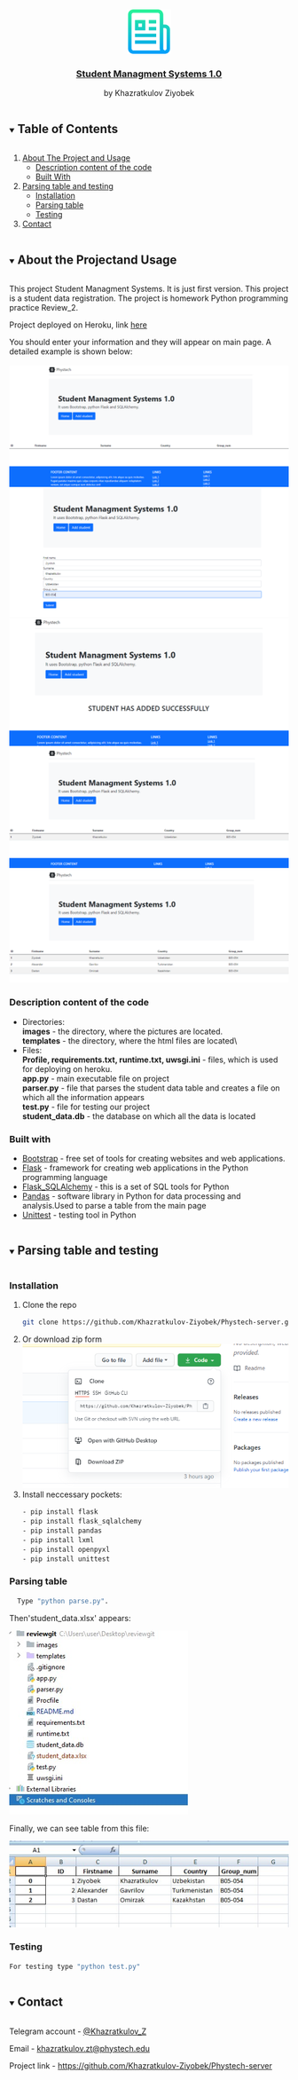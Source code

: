 <!-- PROJECT LOGO -->
<br />
<p align="center">
  <a href="#">
    <img src="images/logo.png" alt="Logo" width="80" height="80">
  </a>

  <a href="https://phystech-server.herokuapp.com/home">
    <h3 align="center">Student Managment Systems 1.0</h3>
  </a>
  <p align="center">
    by Khazratkulov Ziyobek
    <br />
    
  </p>
</p>

<!-- TABLE OF CONTENTS -->
<details open="open">
  <summary><h2 style="display: inline-block">Table of Contents</h2></summary>
  <ol>
    <li>
      <a href="#about-the-project">About The Project and Usage</a>
      <ul>
        <li><a href="#description">Description content of the code</a></li>
        <li><a href="#built-with">Built With</a></li>
      </ul>
    </li>
    <li>
      <a href="#parse">Parsing table and testing</a>
      <ul>
        <li><a href="#installation">Installation</a></li>
        <li><a href="#parse">Parsing table</a></li>
        <li><a href="#test">Testing</a></li>
      </ul>
    </li>
    <li><a href="#contact">Contact</a></li>
  </ol>
</details>



<!-- ABOUT THE PROJECT -->
<details open="open">
<summary><h2 style="display: inline-block">About the Projectand Usage</h2></summary>


This project Student Managment Systems. It is just first version. This project is a student data registration. The project is homework Python programming practice Review_2.

Project deployed on Heroku, link <a href="https://phystech-server.herokuapp.com/home">here</a>

You should enter your information and they will appear on main page. A detailed example is shown below:\
<br>
![picture](images/Screenshot.png)
<br>
![picture](images/Screenshot1.png)
<br>
![picture](images/Screenshot2.png)
<br>
![picture](images/Screenshot3.png)
<br>
![picture](images/Screenshot5.png)
<br>

### Description content of the code
* Directories:\
    <b>images</b> - the directory, where the pictures are located.\
    <b>templates</b> - the directory, where the html files are located\
* Files:\
    <b>Profile, requirements.txt, runtime.txt, uwsgi.ini</b> - files, which is used for deploying on heroku.\
    <b>app.py</b> - main executable file on project\
    <b>parser.py</b> - file that parses the student data table and creates a file on which all the information appears\
    <b>test.py</b> - file for testing our project\
    <b>student_data.db</b> - the database on which all the data is located


### Built with
* [Bootstrap](https://getbootstrap.com) - free set of tools for creating websites and web applications.
* [Flask](https://palletsprojects.com/p/flask/) - framework for creating web applications in the Python programming language
* [Flask_SQLAlchemy](https://flask-sqlalchemy.palletsprojects.com/en/2.x/) - this is a set of SQL tools for Python
* [Pandas](https://pandas.pydata.org/docs/) - software library in Python for data processing and analysis.Used to parse a table from the main page
* [Unittest](https://docs.python.org/3/library/unittest.html) - testing tool in Python

</details>


<!-- PARSING AND TESTING -->
<details open="open">
<summary><h2 style="display: inline-block">Parsing table and testing</h2></summary>

### Installation

1. Clone the repo
   ```sh
   git clone https://github.com/Khazratkulov-Ziyobek/Phystech-server.git
   ```
2. Or download zip form
    ![picture](images/Screenshot4.png)
3. Install neccessary pockets:
    ```sh
    - pip install flask
    - pip install flask_sqlalchemy
    - pip install pandas
    - pip install lxml
    - pip install openpyxl
    - pip install unittest
    ```
### Parsing table
  ```sh
    Type "python parse.py".
  ```
Then'student_data.xlsx' appears:
    <br>

![picture](images/Screenshot6.jpg)

Finally, we can see table from this file:
    <br>

![picture](images/Screenshot7.jpg)


### Testing
```sh
For testing type "python test.py"
```
</details>



<!-- CONTACT -->
<details open="open">
<summary><h2 style="display: inline-block">Contact</h2></summary>

Telegram account  - [@Khazratkulov_Z](https://web.telegram.org/#/login)

Email - [khazratkulov.zt@phystech.edu]()

Project link - https://github.com/Khazratkulov-Ziyobek/Phystech-server
</details>